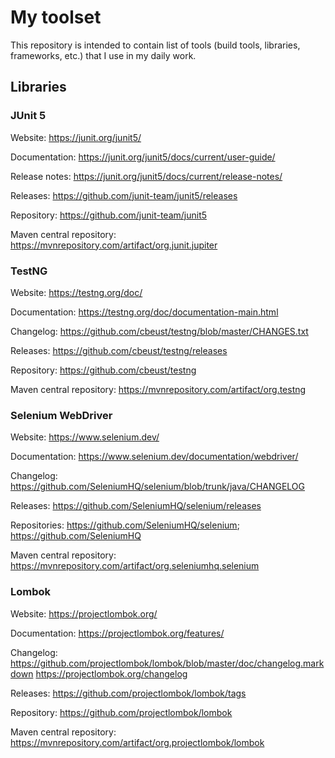 # My toolset
This repository is intended to contain list of tools (build tools, libraries, frameworks, etc.) that I use in my daily work.

## Libraries
### JUnit 5
Website: https://junit.org/junit5/

Documentation: https://junit.org/junit5/docs/current/user-guide/

Release notes: https://junit.org/junit5/docs/current/release-notes/

Releases: https://github.com/junit-team/junit5/releases

Repository: https://github.com/junit-team/junit5

Maven central repository: https://mvnrepository.com/artifact/org.junit.jupiter

### TestNG
Website: https://testng.org/doc/

Documentation: https://testng.org/doc/documentation-main.html

Changelog: https://github.com/cbeust/testng/blob/master/CHANGES.txt

Releases: https://github.com/cbeust/testng/releases

Repository: https://github.com/cbeust/testng

Maven central repository: https://mvnrepository.com/artifact/org.testng

### Selenium WebDriver
Website: https://www.selenium.dev/

Documentation: https://www.selenium.dev/documentation/webdriver/

Changelog: https://github.com/SeleniumHQ/selenium/blob/trunk/java/CHANGELOG

Releases: https://github.com/SeleniumHQ/selenium/releases

Repositories: https://github.com/SeleniumHQ/selenium; https://github.com/SeleniumHQ

Maven central repository: https://mvnrepository.com/artifact/org.seleniumhq.selenium

### Lombok
Website: https://projectlombok.org/

Documentation: https://projectlombok.org/features/

Changelog: https://github.com/projectlombok/lombok/blob/master/doc/changelog.markdown
          https://projectlombok.org/changelog

Releases: https://github.com/projectlombok/lombok/tags

Repository: https://github.com/projectlombok/lombok

Maven central repository: https://mvnrepository.com/artifact/org.projectlombok/lombok

